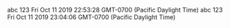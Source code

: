 abc 123 Fri Oct 11 2019 22:53:28 GMT-0700 (Pacific Daylight Time)
abc 123 Fri Oct 11 2019 23:04:06 GMT-0700 (Pacific Daylight Time)
